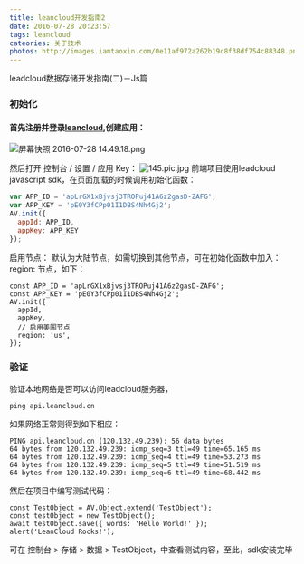 ```yaml
---
title: leancloud开发指南2
date: 2016-07-28 20:23:57
tags: leancloud
cateories: 关于技术
photos: http://images.iamtaoxin.com/0e11af972a262b19c8f38df754c88348.png
---
```


leadcloud数据存储开发指南(二)－Js篇
### 初始化
#### 首先注册并登录[leancloud](https://leancloud.cn),创建应用：


![屏幕快照 2016-07-28 14.49.18.png](http://upload-images.jianshu.io/upload_images/2222175-efa8ae9c117c602b.png?imageMogr2/auto-orient/strip%7CimageView2/2/w/1240)

然后打开 控制台 / 设置 / 应用 Key：
![145.pic.jpg](http://upload-images.jianshu.io/upload_images/2222175-8d3d1305a58a7350.jpg?imageMogr2/auto-orient/strip%7CimageView2/2/w/1240)
前端项目使用leadcloud javascript sdk，在页面加载的时候调用初始化函数：
``` javascript
var APP_ID = 'apLrGX1xBjvsj3TROPuj41A6z2gasD-ZAFG';
var APP_KEY = 'pE0Y3fCPp01I1DBS4Nh4Gj2';
AV.init({
  appId: APP_ID,
  appKey: APP_KEY
});
```
 启用节点：
默认为大陆节点，如需切换到其他节点，可在初始化函数中加入：region: 节点，如下：
```
const APP_ID = 'apLrGX1xBjvsj3TROPuj41A6z2gasD-ZAFG';
const APP_KEY = 'pE0Y3fCPp01I1DBS4Nh4Gj2';
AV.init({
  appId,
  appKey,
  // 启用美国节点
  region: 'us',
});
```
### 验证
验证本地网络是否可以访问leadcloud服务器，
```
ping api.leancloud.cn
```
如果网络正常则得到如下相应：
```
PING api.leancloud.cn (120.132.49.239): 56 data bytes
64 bytes from 120.132.49.239: icmp_seq=3 ttl=49 time=65.165 ms
64 bytes from 120.132.49.239: icmp_seq=4 ttl=49 time=53.273 ms
64 bytes from 120.132.49.239: icmp_seq=5 ttl=49 time=51.519 ms
64 bytes from 120.132.49.239: icmp_seq=6 ttl=49 time=68.442 ms
```
然后在项目中编写测试代码：
```
const TestObject = AV.Object.extend('TestObject');
const testObject = new TestObject();
await testObject.save({ words: 'Hello World!' });
alert('LeanCloud Rocks!');
```
可在  控制台 > 存储 > 数据 > TestObject，中查看测试内容，至此，sdk安装完毕
